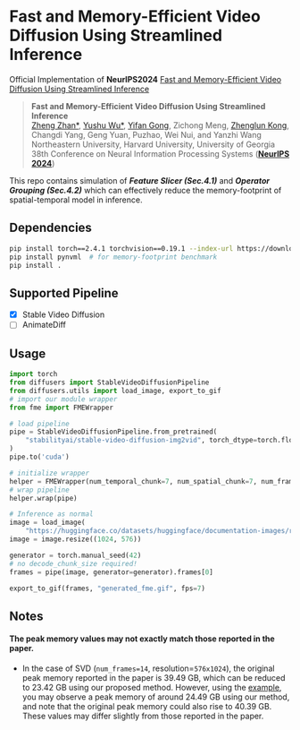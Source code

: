 # Fast and Memory-Efficient Video Diffusion Using Streamlined Inference

Official Implementation of **NeurIPS2024** [Fast and Memory-Efficient Video Diffusion Using Streamlined Inference](https://openreview.net/pdf?id=iNvXYQrkpi)

> **Fast and Memory-Efficient Video Diffusion Using Streamlined Inference**   
> [Zheng Zhan*](https://zhanzheng8585.github.io), [Yushu Wu*](https://scholar.google.com/citations?user=3hEDsFYAAAAJ&hl=en), [Yifan Gong](https://yifanfanfanfan.github.io/),
> Zichong Meng, [Zhenglun Kong](https://zlkong.github.io/homepage/), Changdi Yang, Geng Yuan, Puzhao, Wei Nui, and
> Yanzhi
> Wang  
> Northeastern University, Harvard University, University of Georgia  
> 38th Conference on Neural Information Processing Systems ([**NeurIPS 2024**](https://neurips.cc/Conferences/2024/))



This repo contains simulation of **_Feature Slicer (Sec.4.1)_** and **_Operator Grouping (Sec.4.2)_** which can
effectively reduce the memory-footprint of spatial-temporal model in inference.

## Dependencies

```bash
pip install torch==2.4.1 torchvision==0.19.1 --index-url https://download.pytorch.org/whl/cu121
pip install pynvml  # for memory-footprint benchmark
pip install .
```

## Supported Pipeline

- [x] Stable Video Diffusion
- [ ] AnimateDiff 

## Usage

```python
import torch
from diffusers import StableVideoDiffusionPipeline
from diffusers.utils import load_image, export_to_gif
# import our module wrapper
from fme import FMEWrapper

# load pipeline
pipe = StableVideoDiffusionPipeline.from_pretrained(
    "stabilityai/stable-video-diffusion-img2vid", torch_dtype=torch.float16, variant="fp16"
)
pipe.to('cuda')

# initialize wrapper
helper = FMEWrapper(num_temporal_chunk=7, num_spatial_chunk=7, num_frames=pipe.unet.config.num_frames)
# wrap pipeline
helper.wrap(pipe)

# Inference as normal
image = load_image(
    "https://huggingface.co/datasets/huggingface/documentation-images/resolve/main/diffusers/svd/rocket.png")
image = image.resize((1024, 576))

generator = torch.manual_seed(42)
# no decode_chunk_size required!
frames = pipe(image, generator=generator).frames[0]

export_to_gif(frames, "generated_fme.gif", fps=7)
```

## Notes

#### The peak memory values may not exactly match those reported in the paper.

- In the case of SVD (`num_frames=14`, resolution=`576x1024`), the original peak memory reported in the paper is 39.49
  GB, which can be reduced to 23.42 GB using our proposed method.
  However, using the [example](scripts/fme_stable_video_diffusion.py), you may observe a peak memory of around 24.49 GB
  using our method, and note that the original peak memory could also rise to 40.39 GB.
  These values may differ slightly from those reported in the paper.
